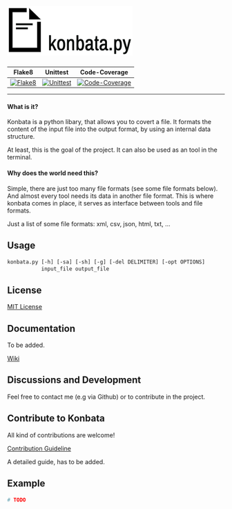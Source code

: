 # <img alt="konbata" src="https://github.com/jzeuner/konbata_images/blob/master/logo.png">

| Flake8            | Unittest          | Code-Coverage     |
|-------------------|-------------------|-------------------|
| [![Flake8][1]][5] | [![Unittest][2]][5] | [![Code-Coverage][3]][5] |

[1]: https://travis-matrix-badges.herokuapp.com/repos/jzeuner/konbata/branches/master/1
[2]: https://travis-matrix-badges.herokuapp.com/repos/jzeuner/konbata/branches/master/2
[3]: https://travis-matrix-badges.herokuapp.com/repos/jzeuner/konbata/branches/master/3
[5]: https://travis-ci.org/jzeuner/konbata

---
#### What is it?
Konbata is a python libary, that allows you to covert a file.
It formats the content of the input file into the output format, by using an internal data structure.

At least, this is the goal of the project.
It can also be used as an tool in the terminal.

#### Why does the world need this?
Simple, there are just too many file formats (see some file formats below).
And almost every tool needs its data in another file format.
This is where konbata comes in place, it serves as interface between tools and file formats.


Just a list of some file formats:
xml, csv, json, html, txt, ...

## Usage
```
konbata.py [-h] [-sa] [-sh] [-g] [-del DELIMITER] [-opt OPTIONS]
           input_file output_file
```

## License
[MIT License](https://github.com/jzeuner/konbata/blob/master/LICENSE)

## Documentation
To be added.

[Wiki](https://github.com/jzeuner/konbata/wiki)

## Discussions and Development
Feel free to contact me (e.g via Github) or to contribute in the project.

## Contribute to Konbata
All kind of contributions are welcome!

[Contribution Guideline](https://github.com/jzeuner/konbata/wiki/Contribution-Guideline)

A detailed guide, has to be added.

## Example
```python
# TODO
```
